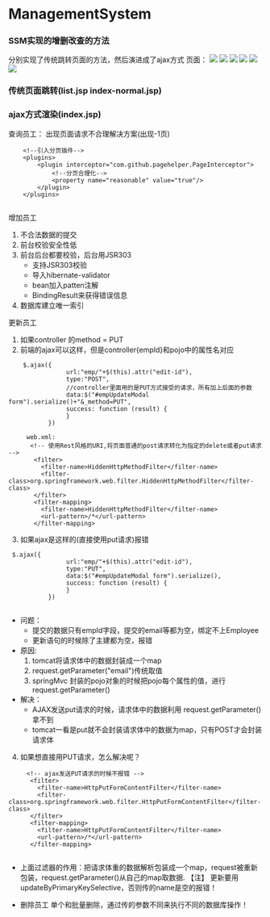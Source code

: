 # ManagementSystem
### SSM实现的增删改查的方法
分别实现了传统跳转页面的方法，然后演进成了ajax方式
页面：
![](https://github.com/WAng91An/ManagementSystem/blob/master/png/add.png?raw=true)
![](https://github.com/WAng91An/ManagementSystem/blob/master/png/index.png?raw=true)
![](https://github.com/WAng91An/ManagementSystem/blob/master/png/update.png?raw=true)
![](https://github.com/WAng91An/ManagementSystem/blob/master/png/delete.png?raw=true)
![](https://github.com/WAng91An/ManagementSystem/blob/master/png/deleteAll.png?raw=true)
![](https://github.com/WAng91An/ManagementSystem/blob/master/png/结构.png?raw=true)
### 传统页面跳转(list.jsp index-normal.jsp)
### ajax方式渲染(index.jsp)
查询员工：
出现页面请求不合理解决方案(出现-1页)
```
    <!--引入分页插件-->
    <plugins>
        <plugin interceptor="com.github.pagehelper.PageInterceptor">
            <!--分页合理化-->
            <property name="reasonable" value="true"/>
        </plugin>
    </plugins>
    
```


增加员工

1. 不合法数据的提交
2. 前台校验安全性低
3. 前台后台都要校验，后台用JSR303
    -  支持JSR303校验
    -  导入hibernate-validator
    -  bean加入patten注解
    -  BindingResult来获得错误信息
4. 数据库建立唯一索引

更新员工

1. 如果controller 的method = PUT
2. 前端的ajax可以这样，但是controller{empId}和pojo中的属性名对应
```
    $.ajax({
                url:"emp/"+$(this).attr("edit-id"),
                type:"POST",
                //controller里面用的是PUT方式接受的请求，所有加上后面的参数
                data:$("#empUpdateModal form").serialize()+"&_method=PUT",
                success: function (result) {
                }
           })
           
     web.xml:
      <!-- 使用Rest风格的URI,将页面普通的post请求转化为指定的delete或者put请求 -->
       <filter>
         <filter-name>HiddenHttpMethodFilter</filter-name>
         <filter-class>org.springframework.web.filter.HiddenHttpMethodFilter</filter-class>
       </filter>
       <filter-mapping>
         <filter-name>HiddenHttpMethodFilter</filter-name>
         <url-pattern>/*</url-pattern>
       </filter-mapping>      
```
3. 如果ajax是这样的(直接使用put请求)报错
```
 $.ajax({
                url:"emp/"+$(this).attr("edit-id"),
                type:"PUT",
                data:$("#empUpdateModal form").serialize(),
                success: function (result) {
                }
           })
   
```
- 问题：
  - 提交的数据只有empId字段，提交的email等都为空，绑定不上Employee
  - 更新语句的时候除了主建都为空，报错
- 原因:
  1. tomcat将请求体中的数据封装成一个map
  2. request.getParameter("email")传统取值
  3. springMvc 封装的pojo对象的时候把pojo每个属性的值，进行request.getParameter()
- 解决：
    - AJAX发送put请求的时候，请求体中的数据利用 request.getParameter()拿不到
    - tomcat一看是put就不会封装请求体中的数据为map，只有POST才会封装请求体
4. 如果想直接用PUT请求，怎么解决呢？ 
```
     <!-- ajax发送PUT请求的时候不报错 -->
      <filter>
        <filter-name>HttpPutFormContentFilter</filter-name>
        <filter-class>org.springframework.web.filter.HttpPutFormContentFilter</filter-class>
      </filter>
      <filter-mapping>
        <filter-name>HttpPutFormContentFilter</filter-name>
        <url-pattern>/*</url-pattern>
      </filter-mapping>
      
```
- 上面过滤器的作用：把请求体重的数据解析包装成一个map，request被重新包装，request.getParameter()从自己的map取数据.
【注】
    更新要用updateByPrimaryKeySelective，否则传的name是空的报错！
    
- 删除员工
    单个和批量删除，通过传的参数不同来执行不同的数据库操作！

